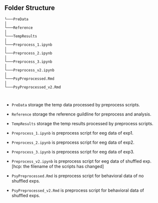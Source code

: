 ## Folder Structure

``````
└───PreData
│
└───Reference
│
└───TempResults
│
└───Preprocess_1.ipynb
│
└───Preprocess_2.ipynb
│
└───Preprocess_3.ipynb
│
└───Preprocess_v2.ipynb
│
└───PsyPreprocessed.Rmd
│
└───PsyPreprocessed_v2.Rmd



``````


- `PreData` storage the temp data processed by preprocess scripts.

- `Reference` storage the reference guildline for preprocess and analysis.

- `TempResults` storage the temp results processed by preprocess scripts.

- `Preprocess_1.ipynb` is preprocess script for eeg data of exp1.

- `Preprocess_2.ipynb` is preprocess script for eeg data of exp2.

- `Preprocess_3.ipynb` is preprocess script for eeg data of exp3.

- `Preprocess_v2.ipynb` is preprocess script for eeg data of shuffled exp. [hcp: the filename of the scripts has changed]

- `PsyPreprocessed.Rmd` is preprocess script for behavioral data of no shuffled exps.

- `PsyPreprocessed_v2.Rmd` is preprocess script for behavioral data of shuffled exps.